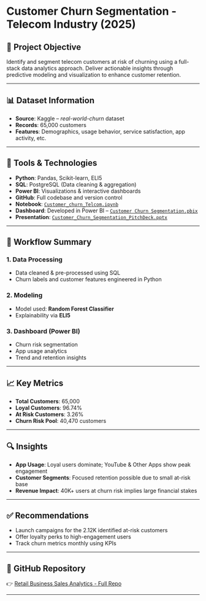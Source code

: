 # Customer Churn Segmentation - Telecom Industry (2025)

## 📌 Project Objective

Identify and segment telecom customers at risk of churning using a full-stack data analytics approach. Deliver actionable insights through predictive modeling and visualization to enhance customer retention.

---

## 📊 Dataset Information

* **Source**: Kaggle – *real-world-churn* dataset
* **Records**: 65,000 customers
* **Features**: Demographics, usage behavior, service satisfaction, app activity, etc.

---

## 🧩 Tools & Technologies

* **Python**: Pandas, Scikit-learn, ELI5
* **SQL**: PostgreSQL (Data cleaning & aggregation)
* **Power BI**: Visualizations & interactive dashboards
* **GitHub**: Full codebase and version control
* **Notebook**: [`Customer_churn_Telcom.ipynb`](./Customer_churn_Telcom.ipynb)
* **Dashboard**: Developed in Power BI – [`Customer Churn Segmentation.pbix`](./Customer%20Churn%20Segmentation.pbix)
* **Presentation**: [`Customer_Churn_Segmentation_PitchDeck.pptx`](./Customer_Churn_Segmentation_PitchDeck.pptx)

---

## 🔁 Workflow Summary

### 1. Data Processing

* Data cleaned & pre-processed using SQL
* Churn labels and customer features engineered in Python

### 2. Modeling

* Model used: **Random Forest Classifier**
* Explainability via **ELI5**

### 3. Dashboard (Power BI)

* Churn risk segmentation
* App usage analytics
* Trend and retention insights

---

## 📈 Key Metrics

* **Total Customers**: 65,000
* **Loyal Customers**: 96.74%
* **At Risk Customers**: 3.26%
* **Churn Risk Pool**: 40,470 customers

---

## 🔍 Insights

* **App Usage**: Loyal users dominate; YouTube & Other Apps show peak engagement
* **Customer Segments**: Focused retention possible due to small at-risk base
* **Revenue Impact**: 40K+ users at churn risk implies large financial stakes

---

## ✅ Recommendations

* Launch campaigns for the 2.12K identified at-risk customers
* Offer loyalty perks to high-engagement users
* Track churn metrics monthly using KPIs

---

## 🔗 GitHub Repository

👉 [Retail Business Sales Analytics - Full Repo](https://github.com/anujpande1/PROJECT_1)

---

